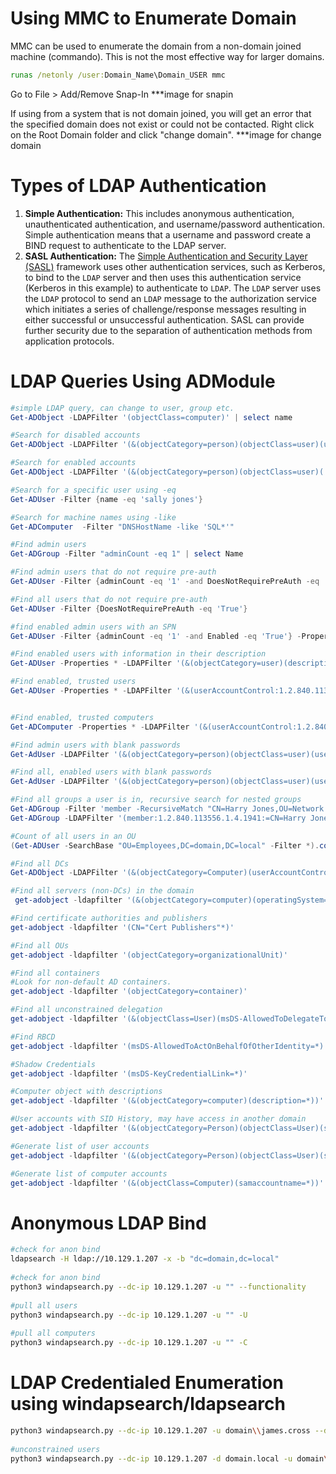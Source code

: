 # Using MMC to Enumerate Domain


MMC can be used to enumerate the domain from a non-domain joined machine (commando). This is not the most effective way for larger domains.

```cmd
runas /netonly /user:Domain_Name\Domain_USER mmc
```

Go to File > Add/Remove Snap-In
***image for snapin

If using from a system that is not domain joined, you will get an error that the specified domain does not exist or could not be contacted. Right click on the Root Domain folder and click "change domain".
***image for change domain

# Types of LDAP Authentication
1. **Simple Authentication:** This includes anonymous authentication, unauthenticated authentication, and username/password authentication. Simple authentication means that a username and password create a BIND request to authenticate to the LDAP server.
2. **SASL Authentication:** The [Simple Authentication and Security Layer (SASL)](https://en.wikipedia.org/wiki/Simple_Authentication_and_Security_Layer) framework uses other authentication services, such as Kerberos, to bind to the `LDAP` server and then uses this authentication service (Kerberos in this example) to authenticate to `LDAP`. The `LDAP` server uses the `LDAP` protocol to send an `LDAP` message to the authorization service which initiates a series of challenge/response messages resulting in either successful or unsuccessful authentication. SASL can provide further security due to the separation of authentication methods from application protocols.


# LDAP Queries Using ADModule

```powershell
#simple LDAP query, can change to user, group etc.
Get-ADObject -LDAPFilter '(objectClass=computer)' | select name

#Search for disabled accounts
Get-ADObject -LDAPFilter '(&(objectCategory=person)(objectClass=user)(userAccountControl:1.2.840.113556.1.4.803:=2))' -Properties * | select samaccountname,useraccountcontrol

#Search for enabled accounts
Get-ADObject -LDAPFilter '(&(objectCategory=person)(objectClass=user)(!userAccountControl:1.2.840.113556.1.4.803:=2))' -Properties * | select samaccountname,useraccountcontrol

#Search for a specific user using -eq
Get-ADUser -Filter {name -eq 'sally jones'}

#Search for machine names using -like
Get-ADComputer  -Filter "DNSHostName -like 'SQL*'"

#Find admin users
Get-ADGroup -Filter "adminCount -eq 1" | select Name

#Find admin users that do not require pre-auth
Get-ADUser -Filter {adminCount -eq '1' -and DoesNotRequirePreAuth -eq 'True'}

#Find all users that do not require pre-auth
Get-ADUser -Filter {DoesNotRequirePreAuth -eq 'True'}

#find enabled admin users with an SPN
Get-ADUser -Filter {adminCount -eq '1' -and Enabled -eq 'True'} -Properties * | where servicePrincipalName -ne $null | select SamAccountName,MemberOf,ServicePrincipalName | fl

#Find enabled users with information in their description
Get-ADUser -Properties * -LDAPFilter '(&(objectCategory=user)(description=*)(!userAccountControl:1.2.840.113556.1.4.803:=2))' | select samaccountname,description

#Find enabled, trusted users
Get-ADUser -Properties * -LDAPFilter '(&(userAccountControl:1.2.840.113556.1.4.803:=524288)(!userAccountControl:1.2.840.113556.1.4.803:=2))' | select Name,memberof, servicePrincipalName,TrustedForDelegation | fl


#Find enabled, trusted computers
Get-ADComputer -Properties * -LDAPFilter '(&(userAccountControl:1.2.840.113556.1.4.803:=524288)(!userAccountControl:1.2.840.113556.1.4.803:=2))' | select DistinguishedName,servicePrincipalName,TrustedForDelegation | fl

#Find admin users with blank passwords
Get-AdUser -LDAPFilter '(&(objectCategory=person)(objectClass=user)(userAccountControl:1.2.840.113556.1.4.803:=32))(adminCount=1)' -Properties * | select name,memberof | fl

#Find all, enabled users with blank passwords
Get-AdUser -LDAPFilter '(&(objectCategory=person)(objectClass=user)(userAccountControl:1.2.840.113556.1.4.803:=32)(!userAccountControl:1.2.840.113556.1.4.803:=2))' -Properties * | select name,memberof | fl

#Find all groups a user is in, recursive search for nested groups
Get-ADGroup -Filter 'member -RecursiveMatch "CN=Harry Jones,OU=Network Ops,OU=IT,OU=Employees,DC=domain,DC=local"' | select name  
Get-ADGroup -LDAPFilter '(member:1.2.840.113556.1.4.1941:=CN=Harry Jones,OU=Network Ops,OU=IT,OU=Employees,DC=domain,DC=local)' |select Name

#Count of all users in an OU
(Get-ADUser -SearchBase "OU=Employees,DC=domain,DC=local" -Filter *).count

#Find all DCs
Get-ADObject -LDAPFilter '(&(objectCategory=Computer)(userAccountControl:1.2.840.113556.1.4.803:=8192))' | select Name,ObjectGUID

#Find all servers (non-DCs) in the domain
 get-adobject -ldapfilter '(&(objectCategory=computer)(operatingSystem=*server*)(!(userAccountControl:1.2.840.113556.1.4.803:=8192)))' | select Name,ObjectClass,ObjectGUID

#Find certificate authorities and publishers
get-adobject -ldapfilter '(CN="Cert Publishers"*)'

#Find all OUs
get-adobject -ldapfilter '(objectCategory=organizationalUnit)'

#Find all containers
#Look for non-default AD containers.
get-adobject -ldapfilter '(objectCategory=container)'

#Find all unconstrained delegation
get-adobject -ldapfilter '(&(objectClass=User)(msDS-AllowedToDelegateTo=*))'

#Find RBCD
get-adobject -ldapfilter '(msDS-AllowedToActOnBehalfOfOtherIdentity=*)'

#Shadow Credentials
get-adobject -ldapfilter '(msDS-KeyCredentialLink=*)'

#Computer object with descriptions
get-adobject -ldapfilter '(&(objectCategory=computer)(description=*))'

#User accounts with SID History, may have access in another domain
get-adobject -ldapfilter '(&(objectCategory=Person)(objectClass=User)(sidHistory=*))'

#Generate list of user accounts
get-adobject -ldapfilter '(&(objectCategory=Person)(objectClass=User)(samaccountname=*))'

#Generate list of computer accounts
get-adobject -ldapfilter '(&(objectClass=Computer)(samaccountname=*))'
```


# Anonymous LDAP Bind
```sh
#check for anon bind  
ldapsearch -H ldap://10.129.1.207 -x -b "dc=domain,dc=local"  
  
#check for anon bind  
python3 windapsearch.py --dc-ip 10.129.1.207 -u "" --functionality  
  
#pull all users  
python3 windapsearch.py --dc-ip 10.129.1.207 -u "" -U  
  
#pull all computers  
python3 windapsearch.py --dc-ip 10.129.1.207 -u "" -C
```


# LDAP Credentialed Enumeration using windapsearch/ldapsearch

```sh
python3 windapsearch.py --dc-ip 10.129.1.207 -u domain\\james.cross --da  
  
#unconstrained users  
python3 windapsearch.py --dc-ip 10.129.1.207 -d domain.local -u domain\\james.cross --unconstrained-users
```